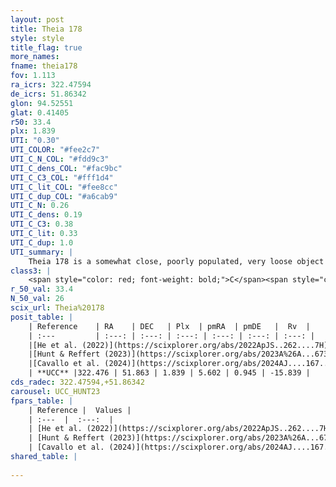 ```yaml
---
layout: post
title: Theia 178
style: style
title_flag: true
more_names: 
fname: theia178
fov: 1.113
ra_icrs: 322.47594
de_icrs: 51.86342
glon: 94.52551
glat: 0.41405
r50: 33.4
plx: 1.839
UTI: "0.30"
UTI_COLOR: "#fee2c7"
UTI_C_N_COL: "#fdd9c3"
UTI_C_dens_COL: "#fac9bc"
UTI_C_C3_COL: "#fff1d4"
UTI_C_lit_COL: "#fee8cc"
UTI_C_dup_COL: "#a6cab9"
UTI_C_N: 0.26
UTI_C_dens: 0.19
UTI_C_C3: 0.38
UTI_C_lit: 0.33
UTI_C_dup: 1.0
UTI_summary: |
    Theia 178 is a somewhat close, poorly populated, very loose object of low C3 quality. It was recently reported in the literature.
class3: |
    <span style="color: red; font-weight: bold;">C</span><span style="color: #FFC300; font-weight: bold;">B</span>
r_50_val: 33.4
N_50_val: 26
scix_url: Theia%20178
posit_table: |
    | Reference    | RA    | DEC   | Plx  | pmRA  | pmDE   |  Rv  |
    | :---         | :---: | :---: | :---: | :---: | :---: | :---: |
    |[He et al. (2022)](https://scixplorer.org/abs/2022ApJS..262....7H) | 323.647 | 53.561 | 2.135 | 3.328 | -0.39 | -- |
    |[Hunt & Reffert (2023)](https://scixplorer.org/abs/2023A%26A...673A.114H) | 322.422 | 51.802 | 1.836 | 5.593 | 0.95 | -18.443 |
    |[Cavallo et al. (2024)](https://scixplorer.org/abs/2024AJ....167...12C) | 322.913 | 51.857 | 1.829 | -- | -- | -- |
    | **UCC** |322.476 | 51.863 | 1.839 | 5.602 | 0.945 | -15.839 | 
cds_radec: 322.47594,+51.86342
carousel: UCC_HUNT23
fpars_table: |
    | Reference |  Values |
    | :---  |  :---:  |
    | [He et al. (2022)](https://scixplorer.org/abs/2022ApJS..262....7H) | `A0=0.8, logAge=7.9` |
    | [Hunt & Reffert (2023)](https://scixplorer.org/abs/2023A%26A...673A.114H) | `AV50=0.934, diffAV50=2.052, MOD50=8.589, logAge50=7.967` |
    | [Cavallo et al. (2024)](https://scixplorer.org/abs/2024AJ....167...12C) | `AV50=1.2, dMod50=8.75, logAge50=7.99, [Fe/H]50=0.07` |
shared_table: |
    
---
```

